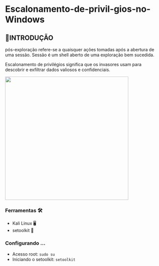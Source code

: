 # Escalonamento-de-privil-gios-no-Windows

## :beginner:INTRODUÇÃO
 pós-exploração refere-se a quaisquer ações tomadas após a abertura de uma sessão. Sessão é um shell aberto de uma exploração bem sucedida.

 Escalonamento de privilégios significa que os invasores usam para descobrir e exfiltrar dados valiosos e confidenciais.

<img src="https://github.com/user-attachments/assets/9c1c13f6-f1b0-4d17-9dd9-544cd9ae6d8c" width="400"/>



### Ferramentas  :hammer_and_wrench:

- Kali Linux :desktop_computer:
- setoolkit :space_invader:

### Configurando ...

- Acesso root: ``` sudo su ```
- Iniciando o setoolkit: ``` setoolkit ```

<img src=" " width="400"/>
